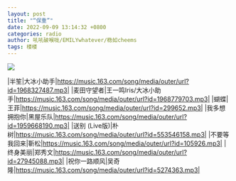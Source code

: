```yaml
---
layout: post
title: "“保重”"
date: 2022-09-09 13:14:32 +0800
categories: radio
author: 吼吼破喉咙/EMILYwhatever/稳如cheems
tags: 楼楼
---
```

![]({{site.baseurl}}/images/cover_20220909.jpg)

|半笙|大冰小助手|https://music.163.com/song/media/outer/url?id=1968327487.mp3|
|麦田守望者|王一鸣Iris/大冰小助手|https://music.163.com/song/media/outer/url?id=1968779703.mp3|
|蝴蝶|王菲|https://music.163.com/song/media/outer/url?id=299652.mp3|
|我多想拥抱你|黑屋乐队|https://music.163.com/song/media/outer/url?id=1959668190.mp3|
|送别 (Live版)|朴树|https://music.163.com/song/media/outer/url?id=553546158.mp3|
|不要等我回来|靳松|https://music.163.com/song/media/outer/url?id=105926.mp3|
|终身美丽|郑秀文|https://music.163.com/song/media/outer/url?id=27945088.mp3|
|祝你一路顺风|吴奇隆|https://music.163.com/song/media/outer/url?id=5274363.mp3|

